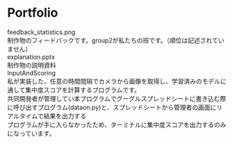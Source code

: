 # Portfolio
feedback_statistics.png  
  制作物のフィードバックです。group2が私たちの班です。（順位は記述されていません）  
explanation.pptx  
  制作物の説明資料  
InputAndScoring  
  私が実装した、任意の時間間隔でカメラから画像を取得し、学習済みのモデルに通して集中度スコアを計算するプログラムです。  
  共同開発者が管理してい本プログラムでグーグルスプレッドシートに書き込む際に呼び出すプログラム(dataon.py)と、スプレッドシートから管理者の画面にリアルタイムで結果を出力する  
  プログラムが手に入らなかったため、ターミナルに集中度スコアを出力するのみになっています。
